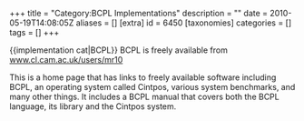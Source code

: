 +++
title = "Category:BCPL Implementations"
description = ""
date = 2010-05-19T14:08:05Z
aliases = []
[extra]
id = 6450
[taxonomies]
categories = []
tags = []
+++

{{implementation cat|BCPL}}
BCPL is freely available from www.cl.cam.ac.uk/users/mr10

This is a home page that has links to freely available software including
BCPL, an operating system called Cintpos, various system benchmarks, and 
many other things. It includes a BCPL manual that covers both the BCPL language,
its library and the Cintpos system.
